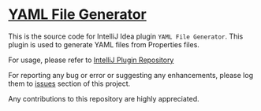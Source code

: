[YAML File Generator](https://plugins.jetbrains.com/plugin/11069-yaml-file-generator) 
===

This is the source code for IntelliJ Idea plugin `YAML File Generator`.
This plugin is used to generate YAML files from Properties files.

For usage, please refer to [IntelliJ Plugin Repository](https://plugins.jetbrains.com/plugin/11069-yaml-file-generator)

For reporting any bug or error or suggesting any enhancements, please log them to [issues](https://github.com/Actigence/yaml-file-generator/issues/new) section of this project.

Any contributions to this repository are highly appreciated.